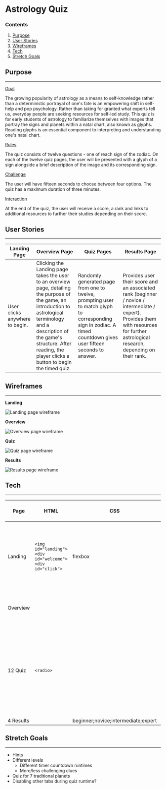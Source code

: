 # **Astrology Quiz**


### **Contents**
1. [Purpose](#purpose)
2. [User Stories](#userstories)
3. [Wireframes](#wireframes)
4. [Tech](#tech)
5. [Stretch Goals](#stretch)


## <a name="purpose"></a> **Purpose**
________________
<u>Goal</u>

The growing popularity of astrology as a means to self-knowledge rather than a deterministic portrayal of one's fate is an empowering shift in self-help and pop psychology. Rather than taking for granted what experts tell us, everyday people are seeking resources for self-led study. This quiz is for early students of astrology to familiarize themselves with images that portray the signs and planets within a natal chart, also known as glyphs. Reading glyphs is an essential component to interpreting and understanding one's natal chart.

<u>Rules</u>

The quiz consists of twelve questions - one of reach sign of the zodiac. On each of the twelve quiz pages, the user will be presented with a glyph of a sign alongside a brief description of the image and its corresponding sign. 

<u>Challenge</u>

The user will have fifteen seconds to choose between four options. The quiz has a maximum duration of three minutes. 

<u>Interaction</u>

At the end of the quiz, the user will receive a score, a rank and links to additional resources to further their studies depending on their score.

## <a name="userstories"></a> **User Stories**
________________
Landing Page | Overview Page | Quiz Pages | Results Page
-------------|---------------|------------|-------------
User clicks anywhere to begin. | Clicking the Landing page takes the user to an overview page, detailing the purpose of the game, an introduction to astrological terminology and a description of the game's structure. After reading, the player clicks a button to begin the timed quiz. | Randomly generated page from one to twelve, prompting user to match glyph to corresponding sign in zodiac. A timed countdown gives user fifteen seconds to answer. | Provides user their score and an associated rank (beginner / novice / intermediate / expert). Provides them with resources for further astrological research, depending on their rank.

 ## <a name="wireframes"></a>**Wireframes**
________________

**Landing**

![Landing page wireframe](/assets/wireframe/landing.JPG)

**Overview**

![Overview page wireframe](/assets/wireframe/overview.JPG)

**Quiz**

![Quiz page wireframe](/assets/wireframe/quiz.JPG)

**Results**

![Results page wireframe](/assets/wireframe/result.JPG)

## <a name="tech"></a> **Tech**
________________


Page | HTML | CSS | Javascript | Assets| Keywords To Research
-----|------|-----|------------|-------|-----------
Landing | ```<img id="landing"> <div id="welcome"> <div id="click">```| flexbox | DOM Manipulation to generate all 18 pages through one html file | 12 zodiac glyph images | section display none; turn off sections html javascript; toggle display none and flex
Overview | | | update style; cache elements; event listeners | 
12 Quiz | ```<radio>``` | | create objects for stored correct responses and user-generated objects for player responses; ```let playerScore = []```; callback functions |
4 Results | | beginner;novice;intermediate;expert| | 




## <a name="stretch"></a> **Stretch Goals**
________________
* Hints
* Different levels 
    + Different timer countdown runtimes
    + More/less challenging clues
* Quiz for 7 traditional planets
* Disabling other tabs during quiz runtime?